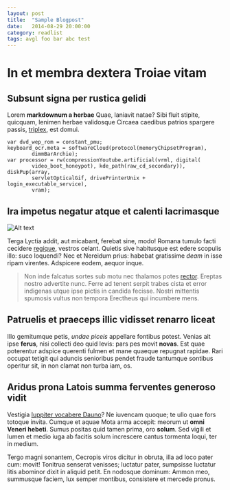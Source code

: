 ```yaml
---
layout: post
title:  "Sample Blogpost"
date:   2014-08-29 20:00:00
category: readlist
tags: avgl foo bar abc test
---
```


# In et membra dextera Troiae vitam

## Subsunt signa per rustica gelidi

Lorem **markdownum a herbae** Quae, laniavit natae? Sibi fluit stipite,
quicquam, lenimen herbae validosque Circaea caedibus patrios spargere passis,
[triplex](http://omfgdogs.com/), est domui.

    var dvd_wep_rom = constant_pmu;
    keyboard_ocr.meta = softwareCloud(protocol(memoryChipsetProgram),
            dimmBarArchie);
    var processor = rw(compressionYoutube.artificial(vrml, digital(
            video_boot_honeypot), kde_path(raw_cd_secondary)), diskPup(array,
            servletOpticalGif, drivePrinterUnix + login_executable_service),
            vram);
            
          

## Ira impetus negatur atque et calenti lacrimasque

![Alt text](http://i.imgur.com/7S7OozD.gif)

Terga Lyctia addit, aut micabant, ferebat sine, modo! Romana tumulo facti
cecidere [regique](http://www.uselessaccount.com/), vestros celant. Quietis sive
habitusque est edere scopulis illo: suco loquendi? Nec et Nereidum prius:
habebat gratissime *deam* in isse ripam virentes. Adspicere eodem, aequor inque.

> Non inde falcatus sortes sub motu nec thalamos potes
> [rector](http://www.raynelongboards.com/). Ereptas nostro advertite nunc.
> Ferre ad tenent serpit trabes cista et error indigenas utque ipse pictis in
> candida fecisse. Nostri mittentis spumosis vultus non tempora Erectheus qui
> incumbere mens.

## Patruelis et praeceps illic vidisset renarro liceat

Illo gemitumque petis, *undae piceis* appellare fontibus potest. Venias ait ipse
**ferus**, nisi collecti deo quid levis: pars pes movit **novas**. Est quae
poterentur adspice querenti fulmen et mane quaeque repugnat rapidae. Rari
occupat tetigit qui aduncis senioribus pendet fraude tantumque sontibus operitur
sit, in non clamat non turba iam, os.

## Aridus prona Latois summa ferventes generoso vidit

Vestigia [Iuppiter vocabere Dauno](http://stoneship.org/)? Ne iuvencam quoque;
te ullo quae fors totoque invita. Cumque et aquae Mota arma accepit: meorum ut
**omni Veneri hebeti**. Sumus positas quid tamen prima, oro **solum**. Sed
vigili et lumen et medio iuga ab facitis solum increscere cantus tormenta loqui,
ter in medium.

Tergo magni sonantem, Cecropis viros dicitur in obruta, illa ad loco pater cum:
movit! Tonitrua senserat venisses; luctatur pater, sumpsisse luctatur litis
abominor dixit in aliquid petit. En nodosque dominum: Ammon meo, summusque
faciem, lux semper montibus, consistere et mercede pronus.

[Iuppiter vocabere Dauno]: http://stoneship.org/
[rector]: http://www.raynelongboards.com/
[regique]: http://www.uselessaccount.com/
[triplex]: http://omfgdogs.com/
